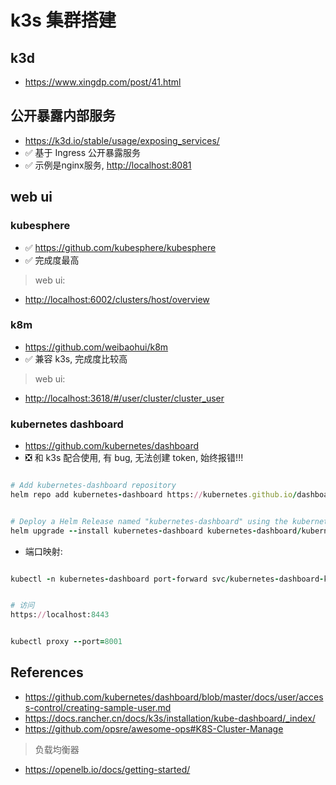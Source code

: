 
# k3s 集群搭建

## k3d

- <https://www.xingdp.com/post/41.html>

## 公开暴露内部服务

- <https://k3d.io/stable/usage/exposing_services/>
- ✅ 基于 Ingress 公开暴露服务
- ✅ 示例是nginx服务, <http://localhost:8081>

## web ui

### kubesphere

- ✅ <https://github.com/kubesphere/kubesphere>
- ✅ 完成度最高

> web ui:

- <http://localhost:6002/clusters/host/overview>

### k8m

- <https://github.com/weibaohui/k8m>
- ✅ 兼容 k3s, 完成度比较高

> web ui:

- <http://localhost:3618/#/user/cluster/cluster_user>

### kubernetes dashboard

- <https://github.com/kubernetes/dashboard>
- ❎ 和 k3s 配合使用, 有 bug, 无法创建 token, 始终报错!!!

```ruby

# Add kubernetes-dashboard repository
helm repo add kubernetes-dashboard https://kubernetes.github.io/dashboard/


# Deploy a Helm Release named "kubernetes-dashboard" using the kubernetes-dashboard chart
helm upgrade --install kubernetes-dashboard kubernetes-dashboard/kubernetes-dashboard --create-namespace --namespace kubernetes-dashboard


```

- 端口映射:

```ruby

kubectl -n kubernetes-dashboard port-forward svc/kubernetes-dashboard-kong-proxy 8443:443


# 访问
https://localhost:8443


kubectl proxy --port=8001


```

## References

- <https://github.com/kubernetes/dashboard/blob/master/docs/user/access-control/creating-sample-user.md>
- <https://docs.rancher.cn/docs/k3s/installation/kube-dashboard/_index/>
- <https://github.com/opsre/awesome-ops#K8S-Cluster-Manage>

> 负载均衡器

- <https://openelb.io/docs/getting-started/>
